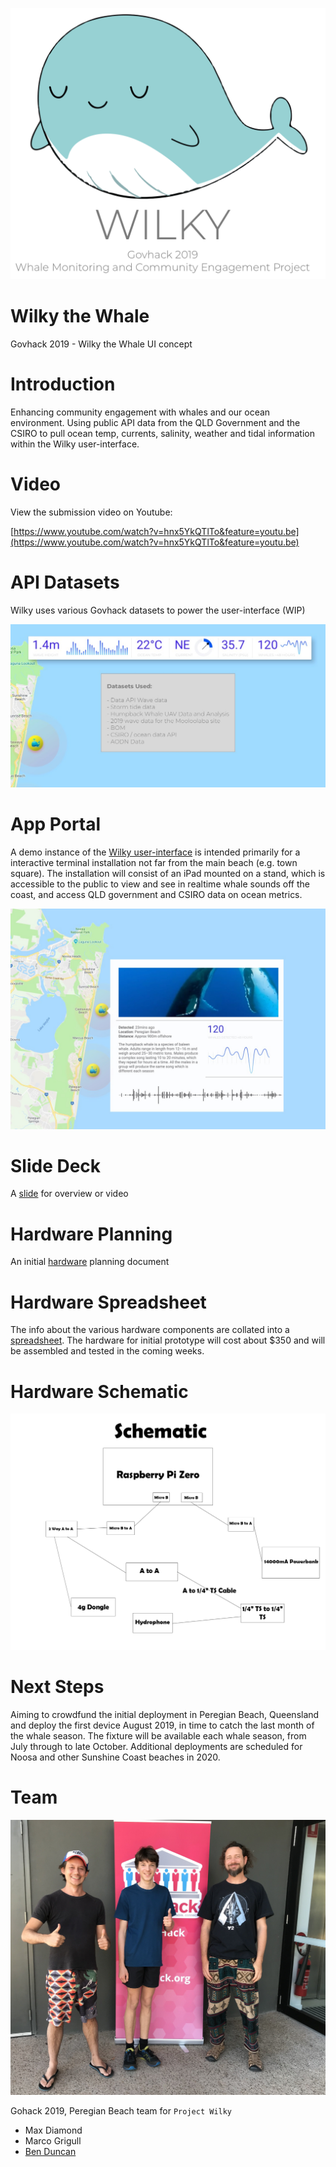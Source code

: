 ![Logo](assets/images/wilky-logo.png)

# Wilky the Whale

Govhack 2019 - Wilky the Whale UI concept

# Introduction

Enhancing community engagement with whales and our ocean environment. Using public API data from the QLD Government and the CSIRO to pull ocean temp, currents, salinity, weather and tidal information within the Wilky user-interface.

# Video

View the submission video on Youtube:

[https://www.youtube.com/watch?v=hnx5YkQTlTo&feature=youtu.be](https://www.youtube.com/watch?v=hnx5YkQTlTo&feature=youtu.be)

# API Datasets

Wilky uses various Govhack datasets to power the user-interface (WIP)

![API](assets/images/ui-api-screenshot.jpg)

# App Portal

A demo instance of the [Wilky user-interface](https://benduncan.github.io/wilky-the-whale-ui/) is intended primarily for a interactive terminal installation not far from the main beach (e.g. town square). The installation will consist of an iPad mounted on a stand, which is accessible to the public to view and see in realtime whale sounds off the coast, and access QLD government and CSIRO data on ocean metrics.

![UI interface](assets/images/ui-screenshot.jpg)

# Slide Deck

A [slide](https://github.com/benduncan/wilky-the-whale-ui/blob/master/govhack-assets/wilky%20-%20GOVHACK%20NOOSA.pdf) for overview or video

# Hardware Planning

An initial [hardware](https://github.com/benduncan/wilky-the-whale-ui/blob/master/govhack-assets/hardware-planmning.md) planning document

# Hardware Spreadsheet

The info about the various hardware components are collated into a [spreadsheet](https://docs.google.com/spreadsheets/d/e/2PACX-1vS0axL6-YYMyzx2jE6wDurdhn4YheI0SrInnZA-kYepqKk4lEPqnQZkQgBLEOZMwNYaRXz1ZH2DWHhn/pubhtml). The hardware for initial prototype will cost about \$350 and will be assembled and tested in the coming weeks.

# Hardware Schematic

![Hardware Schematic](assets/images/schematic.png)

# Next Steps

Aiming to crowdfund the initial deployment in Peregian Beach, Queensland and deploy the first device August 2019, in time to catch the last month of the whale season. The fixture will be available each whale season, from July through to late October. Additional deployments are scheduled for Noosa and other Sunshine Coast beaches in 2020.

# Team

![Team shot Govhack 2019](assets/images/team.jpg)

Gohack 2019, Peregian Beach team for `Project Wilky`

- Max Diamond
- Marco Grigull
- [Ben Duncan](https://twitter.com/ben_colo)

